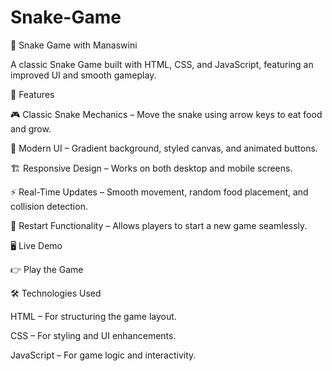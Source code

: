 # Snake-Game
🐍 Snake Game with Manaswini


A classic Snake Game built with HTML, CSS, and JavaScript, featuring an improved UI and smooth gameplay.



🚀 Features


🎮 Classic Snake Mechanics – Move the snake using arrow keys to eat food and grow.


🎨 Modern UI – Gradient background, styled canvas, and animated buttons.


🏗️ Responsive Design – Works on both desktop and mobile screens.


⚡ Real-Time Updates – Smooth movement, random food placement, and collision detection.


🔄 Restart Functionality – Allows players to start a new game seamlessly.


🖥️ Live Demo


👉 Play the Game



🛠️ Technologies Used


HTML – For structuring the game layout.


CSS – For styling and UI enhancements.


JavaScript – For game logic and interactivity.

